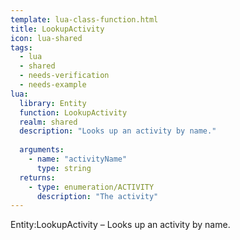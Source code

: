 ```yaml
---
template: lua-class-function.html
title: LookupActivity
icon: lua-shared
tags:
  - lua
  - shared
  - needs-verification
  - needs-example
lua:
  library: Entity
  function: LookupActivity
  realm: shared
  description: "Looks up an activity by name."
  
  arguments:
    - name: "activityName"
      type: string
  returns:
    - type: enumeration/ACTIVITY
      description: "The activity"
---
```


<div class="lua__search__keywords">
Entity:LookupActivity &#x2013; Looks up an activity by name.
</div>
